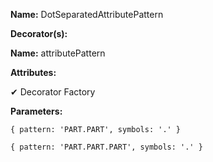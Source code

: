 **Name:** DotSeparatedAttributePattern

**Decorator(s):**

**Name:** attributePattern

**Attributes:**

✔ Decorator Factory

**Parameters:**

```
{ pattern: 'PART.PART', symbols: '.' }
```

```
{ pattern: 'PART.PART.PART', symbols: '.' }
```

